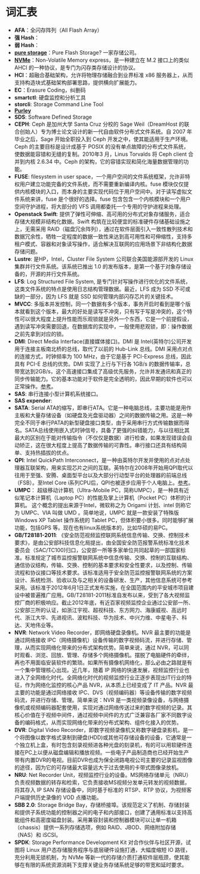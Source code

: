 # 词汇表

- **AFA**：全闪存阵列（All Flash Array）
- **强 Hash**：
- **弱 Hash**：
- [**pure storage**](http://www.purestorage.com/)：Pure Flash Storage? 一家存储公司。
- [**NVMe**](http://baike.sogou.com/v158092014.htm?fromTitle=NVMe)：Non-Volatile Memory express，是一种建立在 M.2 接口上的类似 AHCI 的一种协议，是专门为闪存类存储设计的协议。
- **HCI**：超融合基础架构，允许将物理存储融合到业界标准 x86 服务器上，从而支持构造块式基础架构部署思路，提供横向扩展能力。
- **EC**：Erasure Coding，纠删码
- **smartctl**: 硬盘监控和分析工具
- **storcli**: Storage Command Line Tool
- [**Purley**](https://www.intel.com/content/www/us/en/design/products-and-solutions/processors-and-chipsets/purley/intel-xeon-scalable-processors.html)
- **SDS**: Software Defined Storage
- **CEPH**: Ceph 是加州大学 Santa Cruz 分校的 Sage Weil（DreamHost 的联合创始人）专为博士论文设计的新一代自由软件分布式文件系统。自 2007 年毕业之后，Sage 开始全职投入到 Ceph 开发之中，使其能适用于生产环境。Ceph 的主要目标是设计成基于 POSIX 的没有单点故障的分布式文件系统，使数据能容错和无缝的复制。2010年3 月，Linus Torvalds 将 Ceph client 合并到内核 2.6.34 中。Ceph 的架构，它的容错实现和简化海量数据管理的功能。
- **FUSE**: filesystem in user space，一个用户空间的文件系统框架，允许非特权用户建立功能完备的文件系统，而不需要重新编译内核。fuse 模块仅仅提供内核模块的入口，而本身的主要实现代码位于用户空间中。对于读写虚拟文件系统来讲，fuse 是个很好的选择。fuse 包含包含一个内核模块和一个用户空间守护进程，将大部分的 VFS 调用都委托一个专用的守护进程来处理。
- **Openstack Swift**: 提供了弹性可伸缩、高可用的分布式对象存储服务，适合存储大规模非结构化数据。Swift 构筑在比较便宜的标准硬件存储基础设施之上，无需采用 RAID（磁盘冗余阵列），通过在软件层面引入一致性散列技术和数据冗余性，牺牲一定程度的数据一致性来达到高可用性和可伸缩性，支持多租户模式、容器和对象读写操作，适合解决互联网的应用场景下非结构化数据存储问题。
- **Lustre**: 是HP，Intel，Cluster File System 公司联合美国能源部开发的 Linux 集群并行文件系统。该系统已推出 1.0 的发布版本，是第一个基于对象存储设备的，开源的并行文件系统。
- **LFS**: Log Structured File System, 是专门针对写操作进行优化的文件系统，这类文件系统的特点是使用日志结构管理数据。最近，LFS 成为 SSD 不可或缺的一部分，因为 LFS 就是 SSD 如何管理内部闪存芯片的关键技术。
- **MVCC**: 多版本并发控制，同一个数据有多个版本，事务开启时看到是哪个版本就看到这个版本，最大的好处是读写不冲突，只有写于写是冲突的，这个特性可以很大程度上提升性能而乐观锁就是另外一个东西，它是一个前提假设，遇到读写冲突需要回退，在数据库的实现中，一般使用悲观锁，即：操作数据之前先拿到对应的锁。
- **DMI**: Direct Media Interface(直接媒体接口)。DMI 是 Intel(英特尔)公司开发用于连接主板南北桥的总线，取代了以前的 Hub-Link 总线。DMI 采用点对点的连接方式，时钟频率为 100 MHz，由于它是基于 PCI-Express 总线，因此具有 PCI-E 总线的优势。DMI 实现了上行与下行各 1GB/s 的数据传输率，总带宽达到2GB/s，这个高速接口集成了高级优先服务，允许并发通讯和真正的同步传输能力。它的基本功能对于软件是完全透明的，因此早期的软件也可以正常操作。[参考](https://en.wikipedia.org/wiki/Direct_Media_Interface)。
- **SAS**: 串行连接小型计算机系统接口。
- **SAS expender**:
- **SATA**: Serial ATA的缩写，即串行ATA。它是一种电脑总线，主要功能是用作主板和大量存储设备（如硬盘及光盘驱动器）之间的数据传输之用。这是一种完全不同于串行PATA的新型硬盘接口类型，由于采用串行方式传输数据而得名。SATA总线使用嵌入式时钟信号，具备了更强的纠错能力，与以往相比其最大的区别在于能对传输指令（不仅仅是数据）进行检查，如果发现错误会自动矫正，这在很大程度上提高了数据传输的可靠性。串行接口还具有结构简单、支持热插拔的优点。
- **QPI**: Intel QuickPath Interconnect，是一种由英特尔开发并使用的点对点处理器互联架构，用来实现芯片之间的互联。英特尔在2008年开始用QPI取代以往用于至强、安腾、桌面型平台以及大部分行动型平台的处理器的前端总线（FSB）。至Intel Core i系列CPU后，QPI也被逐步应用于个人电脑上。[参考](https://zh.wikipedia.org/wiki/%E5%BF%AB%E9%80%9F%E9%80%9A%E9%81%93%E4%BA%92%E8%81%94)。
- **UMPC**： 超级移动计算机（Ultra-Mobile PC，简称UMPC），是一种具有近似笔记本计算机（Laptop PC）的性能及掌上计算机（Pocket PC）体积的计算机。 这个概念的提出来源于Intel，微软称之为 Origami 计划、intel 则称它为 UMPC、VIA 叫做 UMD 。简单地说，UMPC 就是一款安装了特殊版 Windows XP Tablet 操作系统的 Tablet PC，但体积要小很多。同时能够扩展功能，包括GPS 等。现在也有linux系统版本的，比如华硕的易PC。
- **GB/T28181-2011**: 《安全防范视频监控联网系统信息传输、交换、控制技术要求》，是由公安部科技信息化局提出，由全国安全防范报警系统标准化技术委员会（SAC/TC100)归口，公安部一所等多家单位共同起草的一部国家标准。标准规定了城市监控报警联网系统中信息传输、交换、控制的互联结构、通信协议结构，传输、交换、控制的基本要求和安全性要求，以及控制、传输流程和协议接口等技术要求。该标准适用于安全防范监控报警联网系统的方案设计、系统检测、验收以及与之相关的设备研发、生产，其他信息系统可参考采用。该标准于2012年6月1日正式发布实施，在全国范围内的平安城市项目建设中被普遍推广应用。GB/T28181-2011标准自发布以来，受到了各大视频监控厂商的积极响应。截止2012年底，有近百家视频监控企业通过公安部一所、公安部三所的认证，如浙江宇视、超视科技、东方网力、海康威视、高远时代、浙江大华、先进视讯、波粒科技、华为技术、中兴力维、中星电子、科达、天地伟业等。
- **NVR**: Network Video Recorder，即网络硬盘录像机。NVR 最主要的功能是通过网络接收 IPC（网络摄像机）设备传输的数字视频码流，并进行存储、管理，从而实现网络化带来的分布式架构优势。简单来说，通过 NVR，可以同时观看、浏览、回放、管理、存储多个网络摄像机。摆脱了电脑硬件的牵绊，再也不用面临安装软件的繁琐。如果所有摄像机网络化，那么必由之路就是有一个集中管理核心出现。近几年，随着 IP 网络的快速发展，视频监控行业也进入了全网络化时代。全网络化时代的视频监控行业正逐步表现出IT行业的特征，作为网络化监控的核心产品 NVR，从本质上已经变成了 IT 产品。NVR 最主要的功能是通过网络接收 IPC、DVS（视频编码器）等设备传输的数字视频码流，并进行存储、管理。简单来说：NVR 是一类视频录像设备，与网络摄像机或视频编码器配套使用，实现对通过网络传送过来的数字视频的记录。其核心价值在于视频中间件，通过视频中间件的方式广泛兼容各厂家不同数字设备的编码格式，从而实现网络化带来的分布式架构、组件化接入的优势。
- **DVR**: Digital Video Recorder，即数字视频录像机又称数字硬盘录影机，是一个将图像以数字格式录制到硬盘(HDD)或其他可存储设备的设备，它通常是一个独立机上盒，有时包含刻录视频进各种光盘的刻录机，有的可以用软硬件连接在PC上以便从磁盘编辑和播放视频。一些电子产品制造商也已经开始生产带有内置DVR的电视。目前DVR也成为保全闭路电视公司主要的记录监视图像的途径，因为它的可存储最大容量远大于过去使用的卡带式图像录放机。
- **NRU**: Net Recorder Unit，视频监控行业的设备。MS网络存储单元（NRU）负责视频数据的转存和检索，它负责接收MS视频分发单元转发的视频数据，将其存入 IP SAN 存储设备中，同时基于标准的 RTSP、RTP 协议，为视频客户端提供历史录像的 VOD 点播功能。
- **SBB 2.0**: Storage Bridge Bay，存储桥接埠。该规范定义了机制、存储封装和提供子系统功能的控制器之间的电子和内部接口，创建了通用标准以支持高能组件和高密度磁盘封装。采用兼容封装和控制器模块可以让单一机箱（chassis）提供一系列存储选项，例如 RAID、JBOD、网络附加存储（NAS）和 iSCSI。
- **SPDK**: Storage Performance Development Kit 对合作伙伴与社区开源，试图将 Linux 用户态存储服务程序与底层硬件设施打通，大幅度缩短 IO 路径，充分利用无锁机制，为 NVMe 等新一代的存储介质打通软件层瓶颈，使其能够在有限的系统资源消耗下支撑关键业务存储系统足够的带宽和延时要求。
